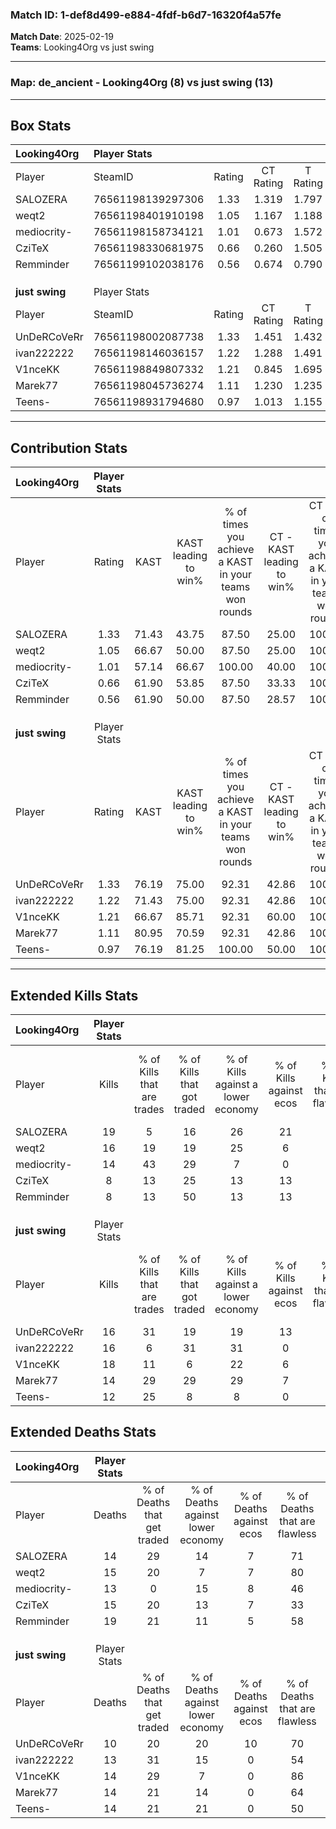 ### Match ID: 1-def8d499-e884-4fdf-b6d7-16320f4a57fe  
**Match Date**: 2025-02-19  
**Teams**: Looking4Org vs just swing  

---  

### **Map**: de_ancient - Looking4Org (8) vs just swing (13)  
---  

## Box Stats  

| **Looking4Org** | Player Stats      |        |           |          |       |      |       |         |        |      |     |
| :- | :- | :-: | :-: | :-: | :-: | :-: | :-: | :-: | :-: | :-: | :-: |
| Player          | SteamID           | Rating | CT Rating | T Rating | KAST  | ADR  | Kills | Assists | Deaths | K/D  | HS% |
| SALOZERA        | 76561198139297306 |  1.33  |   1.319   |  1.797   | 71.43 | 90.7 |  19   |    6    |   14   | 1.36 | 47  |
| weqt2           | 76561198401910198 |  1.05  |   1.167   |  1.188   | 66.67 | 69.7 |  16   |    1    |   15   | 1.07 | 37  |
| mediocrity-     | 76561198158734121 |  1.01  |   0.673   |  1.572   | 57.14 | 79.1 |  14   |    7    |   13   | 1.08 | 64  |
| CziTeX          | 76561198330681975 |  0.66  |   0.260   |  1.505   | 61.90 | 56.4 |   8   |    4    |   15   | 0.53 | 50  |
| Remminder       | 76561199102038176 |  0.56  |   0.674   |  0.790   | 61.90 | 53.8 |   8   |    5    |   19   | 0.42 | 50  |
|                 |                   |        |           |          |       |      |       |         |        |      |     |
|                 |                   |        |           |          |       |      |       |         |        |      |     |
|                 |                   |        |           |          |       |      |       |         |        |      |     |
| **just swing**  | Player Stats      |        |           |          |       |      |       |         |        |      |     |
| Player          | SteamID           | Rating | CT Rating | T Rating | KAST  | ADR  | Kills | Assists | Deaths | K/D  | HS% |
| UnDeRCoVeRr     | 76561198002087738 |  1.33  |   1.451   |  1.432   | 76.19 | 88.3 |  16   |    6    |   10   | 1.60 | 81  |
| ivan222222      | 76561198146036157 |  1.22  |   1.288   |  1.491   | 71.43 | 85.8 |  16   |    8    |   13   | 1.23 | 50  |
| V1nceKK         | 76561198849807332 |  1.21  |   0.845   |  1.695   | 66.67 | 81.9 |  18   |    3    |   14   | 1.29 | 27  |
| Marek77         | 76561198045736274 |  1.11  |   1.230   |  1.235   | 80.95 | 68.1 |  14   |    4    |   14   | 1.00 | 50  |
| Teens-          | 76561198931794680 |  0.97  |   1.013   |  1.155   | 76.19 | 58.8 |  12   |    5    |   14   | 0.86 | 50  |
---  

## Contribution Stats  

| **Looking4Org** | Player Stats |       |                      |                                                        |                           |                                                             |                          |                                                            |
| :- | :-: | :-: | :-: | :-: | :-: | :-: | :-: | :-: |
| Player          |    Rating    | KAST  | KAST leading to win% | % of times you achieve a KAST in your teams won rounds | CT - KAST leading to win% | CT - % of times you achieve a KAST in your teams won rounds | T - KAST leading to win% | T - % of times you achieve a KAST in your teams won rounds |
| SALOZERA        |     1.33     | 71.43 |        43.75         |                         87.50                          |           25.00           |                           100.00                            |          62.50           |                           83.33                            |
| weqt2           |     1.05     | 66.67 |        50.00         |                         87.50                          |           25.00           |                           100.00                            |          83.33           |                           83.33                            |
| mediocrity-     |     1.01     | 57.14 |        66.67         |                         100.00                         |           40.00           |                           100.00                            |          85.71           |                           100.00                           |
| CziTeX          |     0.66     | 61.90 |        53.85         |                         87.50                          |           33.33           |                           100.00                            |          71.43           |                           83.33                            |
| Remminder       |     0.56     | 61.90 |        50.00         |                         87.50                          |           28.57           |                           100.00                            |          71.43           |                           83.33                            |
|                 |              |       |                      |                                                        |                           |                                                             |                          |                                                            |
|                 |              |       |                      |                                                        |                           |                                                             |                          |                                                            |
|                 |              |       |                      |                                                        |                           |                                                             |                          |                                                            |
| **just swing**  | Player Stats |       |                      |                                                        |                           |                                                             |                          |                                                            |
| Player          |    Rating    | KAST  | KAST leading to win% | % of times you achieve a KAST in your teams won rounds | CT - KAST leading to win% | CT - % of times you achieve a KAST in your teams won rounds | T - KAST leading to win% | T - % of times you achieve a KAST in your teams won rounds |
| UnDeRCoVeRr     |     1.33     | 76.19 |        75.00         |                         92.31                          |           42.86           |                           100.00                            |          100.00          |                           90.00                            |
| ivan222222      |     1.22     | 71.43 |        75.00         |                         92.31                          |           42.86           |                           100.00                            |          100.00          |                           90.00                            |
| V1nceKK         |     1.21     | 66.67 |        85.71         |                         92.31                          |           60.00           |                           100.00                            |          100.00          |                           90.00                            |
| Marek77         |     1.11     | 80.95 |        70.59         |                         92.31                          |           42.86           |                           100.00                            |          90.00           |                           90.00                            |
| Teens-          |     0.97     | 76.19 |        81.25         |                         100.00                         |           50.00           |                           100.00                            |          100.00          |                           100.00                           |
---  

## Extended Kills Stats  

| **Looking4Org** | Player Stats |                            |                            |                                    |                         |                              |                                 |                                       |                    |           |
| :- | :-: | :-: | :-: | :-: | :-: | :-: | :-: | :-: | :-: | :-: |
| Player          |    Kills     | % of Kills that are trades | % of Kills that got traded | % of Kills against a lower economy | % of Kills against ecos | % of Kills that are flawless | % of Kills that are close duels | % of Kills that are assisted by flash | Pistol Round Kills | AWP Kills |
| SALOZERA        |      19      |             5              |             16             |                 26                 |           21            |              42              |               11                |                   0                   |         0          |     2     |
| weqt2           |      16      |             19             |             19             |                 25                 |            6            |              81              |                6                |                   0                   |         10         |     2     |
| mediocrity-     |      14      |             43             |             29             |                 7                  |            0            |              71              |               14                |                   0                   |         0          |     2     |
| CziTeX          |      8       |             13             |             25             |                 13                 |           13            |              88              |               25                |                   0                   |         0          |     1     |
| Remminder       |      8       |             13             |             50             |                 13                 |           13            |              50              |               13                |                  13                   |         0          |     3     |
|                 |              |                            |                            |                                    |                         |                              |                                 |                                       |                    |           |
|                 |              |                            |                            |                                    |                         |                              |                                 |                                       |                    |           |
|                 |              |                            |                            |                                    |                         |                              |                                 |                                       |                    |           |
| **just swing**  | Player Stats |                            |                            |                                    |                         |                              |                                 |                                       |                    |           |
| Player          |    Kills     | % of Kills that are trades | % of Kills that got traded | % of Kills against a lower economy | % of Kills against ecos | % of Kills that are flawless | % of Kills that are close duels | % of Kills that are assisted by flash | Pistol Round Kills | AWP Kills |
| UnDeRCoVeRr     |      16      |             31             |             19             |                 19                 |           13            |              44              |               13                |                   6                   |         0          |     1     |
| ivan222222      |      16      |             6              |             31             |                 31                 |            0            |              44              |               25                |                  13                   |         0          |     2     |
| V1nceKK         |      18      |             11             |             6              |                 22                 |            6            |              67              |                6                |                   0                   |         10         |     3     |
| Marek77         |      14      |             29             |             29             |                 29                 |            7            |              50              |               14                |                   0                   |         0          |     0     |
| Teens-          |      12      |             25             |             8              |                 8                  |            0            |              92              |               17                |                   0                   |         0          |     1     |
## Extended Deaths Stats  

| **Looking4Org** | Player Stats |                             |                                   |                          |                               |                            |                           |               |
| :- | :-: | :-: | :-: | :-: | :-: | :-: | :-: | :-: |
| Player          |    Deaths    | % of Deaths that get traded | % of Deaths against lower economy | % of Deaths against ecos | % of Deaths that are flawless | % of Deaths that are close | % of Deaths while blinded | Deaths to AWP |
| SALOZERA        |      14      |             29              |                14                 |            7             |              71               |             14             |             7             |       1       |
| weqt2           |      15      |             20              |                 7                 |            7             |              80               |             20             |             7             |       0       |
| mediocrity-     |      13      |              0              |                15                 |            8             |              46               |             8              |             0             |       4       |
| CziTeX          |      15      |             20              |                13                 |            7             |              33               |             27             |             7             |       1       |
| Remminder       |      19      |             21              |                11                 |            5             |              58               |             11             |             0             |       4       |
|                 |              |                             |                                   |                          |                               |                            |                           |               |
|                 |              |                             |                                   |                          |                               |                            |                           |               |
|                 |              |                             |                                   |                          |                               |                            |                           |               |
| **just swing**  | Player Stats |                             |                                   |                          |                               |                            |                           |               |
| Player          |    Deaths    | % of Deaths that get traded | % of Deaths against lower economy | % of Deaths against ecos | % of Deaths that are flawless | % of Deaths that are close | % of Deaths while blinded | Deaths to AWP |
| UnDeRCoVeRr     |      10      |             20              |                20                 |            10            |              70               |             20             |             0             |       1       |
| ivan222222      |      13      |             31              |                15                 |            0             |              54               |             8              |             0             |       5       |
| V1nceKK         |      14      |             29              |                 7                 |            0             |              86               |             0              |             7             |       2       |
| Marek77         |      14      |             21              |                14                 |            0             |              64               |             14             |             0             |       1       |
| Teens-          |      14      |             21              |                21                 |            0             |              50               |             14             |             0             |       1       |

